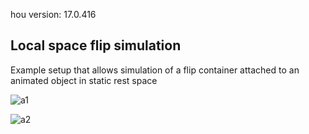 hou version: 17.0.416

## Local space flip simulation
Example setup that allows simulation of a flip container attached to an animated object in static rest space

![a1](https://media.giphy.com/media/XD8u3PnM34aMvEg4Nu/giphy.gif)

![a2](https://media.giphy.com/media/ieIWdHi5M7yzjjgsED/giphy.gif)
